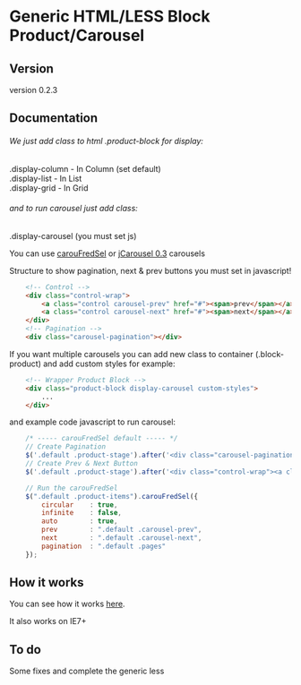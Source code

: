 Generic HTML/LESS Block Product/Carousel
================

<h2>Version</h2>
version 0.2.3

<h2>Documentation</h2>

<h6>We just add class to html .product-block for display:</h6>
.display-column  -  In Column (set default) <br>
.display-list    -  In List <br>
.display-grid    -  In Grid <br>


<h6>and to run carousel just add class:</h6>
.display-carousel (you must set js)

You can use <a href="http://caroufredsel.dev7studios.com/">carouFredSel</a> or <a href="https://github.com/jsor/jcarousel">jCarousel 0.3</a> carousels

Structure to show pagination, next & prev buttons you must set in javascript!
```html
    <!-- Control -->
    <div class="control-wrap">
        <a class="control carousel-prev" href="#"><span>prev</span></a>
        <a class="control carousel-next" href="#"><span>next</span></a>
    </div>
    <!-- Pagination -->
    <div class="carousel-pagination"></div>
```
If you want multiple carousels you can add new class to container (.block-product) and add custom styles for example:
```html
    <!-- Wrapper Product Block -->
    <div class="product-block display-carousel custom-styles">
    	...
    </div>
```

and example code javascript to run carousel:

```javascript
    /* ----- carouFredSel default ----- */
    // Create Pagination
    $('.default .product-stage').after('<div class="carousel-pagination pages"></div>');
    // Create Prev & Next Button
    $('.default .product-stage').after('<div class="control-wrap"><a class="control carousel-prev" href="#"><span>prev</span></a> <a class="control carousel-next" href="#"><span>next</span></a></div>');

    // Run the carouFredSel
    $(".default .product-items").carouFredSel({
        circular    : true,
        infinite    : false,
        auto        : true,
        prev        : ".default .carousel-prev",
        next        : ".default .carousel-next",             
        pagination  : ".default .pages"
    });   
```

<h2>How it works</h2>
You can see how it works <a href="http://generic.balmor.eu/block-carousel/">here</a>.

It also works on IE7+

<h2>To do</h2>
Some fixes and complete the generic less